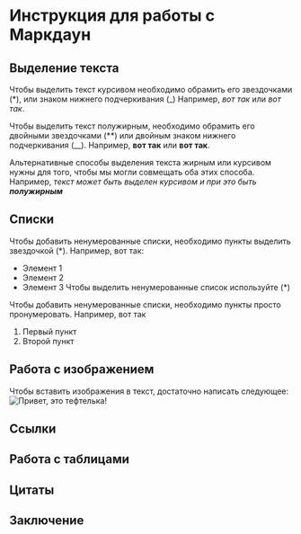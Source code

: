# Инструкция для работы с Маркдаун

## Выделение текста
Чтобы выделить текст курсивом необходимо обрамить его звездочками (*), или знаком нижнего подчеркивания (_) Например, *вот так* или _вот так_.

Чтобы выделить текст полужирным, необходимо обрамить его двойными звездочками (**) или двойным знаком нижнего подчеркивания (__). Например, **вот так** или __вот так__.

Альтернативные способы выделения текста жирным или курсивом нужны для того, чтобы мы могли совмещать оба этих способа. Например, _текст может быть выделен курсивом и при это быть **полужирным**_

## Списки
Чтобы добавить ненумерованные списки, необходимо пункты выделить звездочкой (*).
Например, вот так:
* Элемент 1
* Элемент 2
* Элемент 3
Чтобы выделить ненумерованные список используйте (*)

Чтобы добавить ненумерованные списки, необходимо пункты просто пронумеровать. 
Например, вот так
1. Первый пункт
2. Второй пункт


## Работа с изображением
Чтобы вставить изображения в текст, достаточно написать следующее:
![Привет, это тефтелька!](teftelka.jpg)
## Ссылки

## Работа с таблицами

## Цитаты

## Заключение